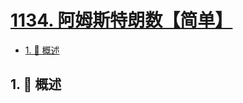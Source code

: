 # [1134. 阿姆斯特朗数【简单】](https://github.com/tnotesjs/TNotes.leetcode/tree/main/notes/1134.%20%E9%98%BF%E5%A7%86%E6%96%AF%E7%89%B9%E6%9C%97%E6%95%B0%E3%80%90%E7%AE%80%E5%8D%95%E3%80%91)

<!-- region:toc -->

- [1. 📝 概述](#1--概述)

<!-- endregion:toc -->

## 1. 📝 概述
